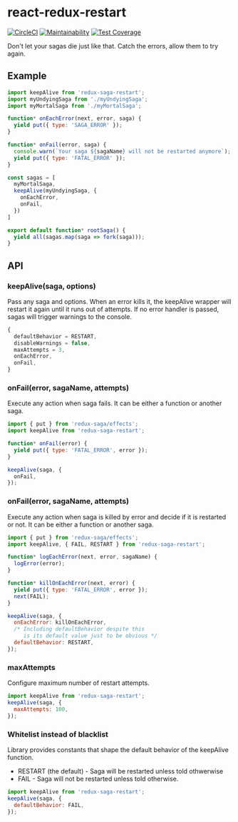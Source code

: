 # react-redux-restart

[![CircleCI](https://circleci.com/gh/just-paja/react-saga-rest.svg?style=shield)](https://circleci.com/gh/just-paja/react-saga-rest)
[![Maintainability](https://api.codeclimate.com/v1/badges/03e0f05df495ab09b664/maintainability)](https://codeclimate.com/github/just-paja/react-saga-rest/maintainability)
[![Test Coverage](https://api.codeclimate.com/v1/badges/03e0f05df495ab09b664/test_coverage)](https://codeclimate.com/github/just-paja/react-saga-rest/test_coverage)

Don't let your sagas die just like that. Catch the errors, allow them to try again.

## Example

```javascript
import keepAlive from 'redux-saga-restart';
import myUndyingSaga from './myUndyingSaga';
import myMortalSaga from './myMortalSaga';

function* onEachError(next, error, saga) {
  yield put({ type: 'SAGA_ERROR' });
}

function* onFail(error, saga) {
  console.warn(`Your saga ${sagaName} will not be restarted anymore`);
  yield put({ type: 'FATAL_ERROR' });
}

const sagas = [
  myMortalSaga,
  keepAlive(myUndyingSaga, {
    onEachError,
    onFail,
  })
]

export default function* rootSaga() {
  yield all(sagas.map(saga => fork(saga)));
}
```

## API

### keepAlive(saga, options)

Pass any saga and options. When an error kills it, the keepAlive wrapper will restart it again until it runs out of attempts. If no error handler is passed, sagas will trigger warnings to the console.

```javascript
{
  defaultBehavior = RESTART,
  disableWarnings = false,
  maxAttempts = 3,
  onEachError,
  onFail,
}
```

### onFail(error, sagaName, attempts)

Execute any action when saga fails. It can be either a function or another saga.

```javascript
import { put } from 'redux-saga/effects';
import keepAlive from 'redux-saga-restart';

function* onFail(error) {
  yield put({ type: 'FATAL_ERROR', error });
}

keepAlive(saga, {
  onFail,
});
```

### onFail(error, sagaName, attempts)

Execute any action when saga is killed by error and decide if it is restarted or not. It can be either a function or another saga.

```javascript
import { put } from 'redux-saga/effects';
import keepAlive, { FAIL, RESTART } from 'redux-saga-restart';

function* logEachError(next, error, sagaName) {
  logError(error);
}

function* killOnEachError(next, error) {
  yield put({ type: 'FATAL_ERROR', error });
  next(FAIL);
}

keepAlive(saga, {
  onEachError: killOnEachError,
  /* Including defaultBehavior despite this
     is its default value just to be obvious */
  defaultBehavior: RESTART,
});
```

### maxAttempts

Configure maximum number of restart attempts.

```javascript
import keepAlive from 'redux-saga-restart';
keepAlive(saga, {
  maxAttempts: 100,
});
```

### Whitelist instead of blacklist

Library provides constants that shape the default behavior of the keepAlive function.

* RESTART (the default) - Saga will be restarted unless told othwerwise
* FAIL - Saga will not be restarted unless told otherwise.

```javascript
import keepAlive from 'redux-saga-restart';
keepAlive(saga, {
  defaultBehavior: FAIL,
});
```

